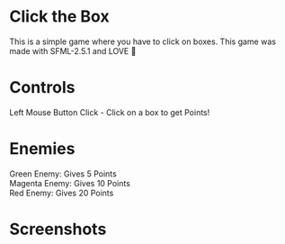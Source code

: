 # Click the Box
This is a simple game where you have to click on boxes. This game was made with SFML-2.5.1 and LOVE 🖤

# Controls
Left Mouse Button Click - Click on a box to get Points!

# Enemies
Green Enemy: Gives 5 Points<br/>
Magenta Enemy: Gives 10 Points<br/>
Red Enemy: Gives 20 Points<br/>

# Screenshots
